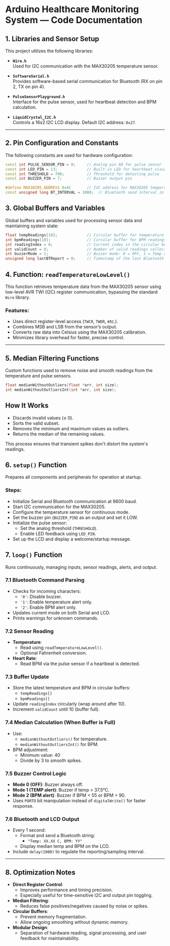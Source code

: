 # Arduino Healthcare Monitoring System — Code Documentation

## 1. Libraries and Sensor Setup

This project utilizes the following libraries:

- **`Wire.h`**  
  Used for I2C communication with the MAX30205 temperature sensor.

- **`SoftwareSerial.h`**  
  Provides software-based serial communication for Bluetooth (RX on pin 2, TX on pin 4).

- **`PulseSensorPlayground.h`**  
  Interface for the pulse sensor, used for heartbeat detection and BPM calculation.

- **`LiquidCrystal_I2C.h`**  
  Controls a 16x2 I2C LCD display. Default I2C address: `0x27`.

---

## 2. Pin Configuration and Constants

The following constants are used for hardware configuration:

```cpp
const int PULSE_SENSOR_PIN = 0;     // Analog pin A0 for pulse sensor
const int LED_PIN = 13;             // Built-in LED for heartbeat visual feedback
const int THRESHOLD = 700;          // Threshold for detecting pulse
const int BUZZER_PIN = 7;           // Buzzer output pin

#define MAX30205_ADDRESS 0x4C       // I2C address for MAX30205 temperature sensor
const unsigned long BT_INTERVAL = 1000;  // Bluetooth send interval in milliseconds
```

## 3. Global Buffers and Variables

Global buffers and variables used for processing sensor data and maintaining system state:

```cpp
float tempReadings[10];             // Circular buffer for temperature readings
int bpmReadings[10];                // Circular buffer for BPM readings
int readingIndex = 0;               // Current index in the circular buffers
int validCount = 0;                 // Number of valid readings collected (up to 10)
int buzzerMode = 1;                 // Buzzer mode: 0 = OFF, 1 = Temp alert, 2 = BPM alert
unsigned long lastBTReport = 0;     // Timestamp of the last Bluetooth report
```

## 4. Function: `readTemperatureLowLevel()`

This function retrieves temperature data from the MAX30205 sensor using low-level AVR TWI (I2C) register communication, bypassing the standard `Wire` library.

### Features:
- Uses direct register-level access (`TWCR`, `TWDR`, etc.).
- Combines MSB and LSB from the sensor’s output.
- Converts raw data into Celsius using the MAX30205 calibration.
- Minimizes library overhead for faster, precise control.

---

## 5. Median Filtering Functions

Custom functions used to remove noise and smooth readings from the temperature and pulse sensors.

```cpp
float medianWithoutOutliers(float *arr, int size);
int medianWithoutOutliersInt(int *arr, int size);
```


## How It Works

- Discards invalid values (≤ 0).
- Sorts the valid subset.
- Removes the minimum and maximum values as outliers.
- Returns the median of the remaining values.

This process ensures that transient spikes don't distort the system's readings.


## 6. `setup()` Function

Prepares all components and peripherals for operation at startup.

### Steps:
- Initialize Serial and Bluetooth communication at 9600 baud.
- Start I2C communication for the MAX30205.
- Configure the temperature sensor for continuous mode.
- Set the buzzer pin (`BUZZER_PIN`) as an output and set it LOW.
- Initialize the pulse sensor:
  - Set the analog threshold (`THRESHOLD`).
  - Enable LED feedback using `LED_PIN`.
- Set up the LCD and display a welcome/startup message.


## 7. `loop()` Function

Runs continuously, managing inputs, sensor readings, alerts, and output.

### 7.1 Bluetooth Command Parsing
- Checks for incoming characters:
  - `'0'`: Disable buzzer.
  - `'1'`: Enable temperature alert only.
  - `'2'`: Enable BPM alert only.
- Updates current mode on both Serial and LCD.
- Prints warnings for unknown commands.

### 7.2 Sensor Reading
- **Temperature**: 
  - Read using `readTemperatureLowLevel()`.
  - Optional Fahrenheit conversion.
- **Heart Rate**:
  - Read BPM via the pulse sensor if a heartbeat is detected.

### 7.3 Buffer Update
- Store the latest temperature and BPM in circular buffers:
  - `tempReadings[]`
  - `bpmReadings[]`
- Update `readingIndex` circularly (wrap around after 10).
- Increment `validCount` until 10 (buffer full).

### 7.4 Median Calculation (When Buffer is Full)
- Use:
  - `medianWithoutOutliers()` for temperature.
  - `medianWithoutOutliersInt()` for BPM.
- BPM adjustment:
  - Minimum value: 40
  - Divide by 3 to smooth spikes.

### 7.5 Buzzer Control Logic
- **Mode 0 (OFF)**: Buzzer always off.
- **Mode 1 (TEMP alert)**: Buzzer if temp > 37.5°C.
- **Mode 2 (BPM alert)**: Buzzer if BPM < 55 or BPM > 90.
- Uses `PORTD` bit manipulation instead of `digitalWrite()` for faster response.

### 7.6 Bluetooth and LCD Output
- Every 1 second:
  - Format and send a Bluetooth string:
    - `"Temp: XX.XX C, BPM: YY"`
  - Display median temp and BPM on the LCD.
- Include `delay(1000)` to regulate the reporting/sampling interval.

---

## 8. Optimization Notes

- **Direct Register Control**: 
  - Improves performance and timing precision.
  - Especially useful for time-sensitive I2C and output pin toggling.
- **Median Filtering**: 
  - Reduces false positives/negatives caused by noise or spikes.
- **Circular Buffers**:
  - Prevent memory fragmentation.
  - Allow ongoing smoothing without dynamic memory.
- **Modular Design**:
  - Separation of hardware reading, signal processing, and user feedback for maintainability.



